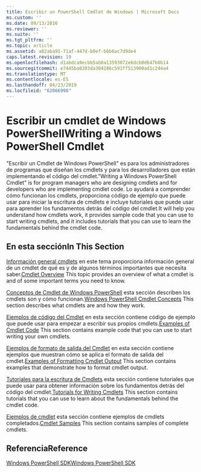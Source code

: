 ```yaml
---
title: Escribir un PowerShell Cmdlet de Windows | Microsoft Docs
ms.custom: ''
ms.date: 09/13/2016
ms.reviewer: ''
ms.suite: ''
ms.tgt_pltfrm: ''
ms.topic: article
ms.assetid: a82aba91-71af-447d-b9ef-b6b6ac7d9de4
caps.latest.revision: 19
ms.openlocfilehash: d1abdca9ecbb5ab0a13593072e6dcb0d647b0b14
ms.sourcegitcommit: e7445ba8203da304286c591ff513900ad1c244a4
ms.translationtype: MT
ms.contentlocale: es-ES
ms.lasthandoff: 04/23/2019
ms.locfileid: "62066998"
---
```

# <a name="writing-a-windows-powershell-cmdlet"></a><span data-ttu-id="882fd-102">Escribir un cmdlet de Windows PowerShell</span><span class="sxs-lookup"><span data-stu-id="882fd-102">Writing a Windows PowerShell Cmdlet</span></span>

<span data-ttu-id="882fd-103">"Escribir un Cmdlet de Windows PowerShell" es para los administradores de programas que diseñan los cmdlets y para los desarrolladores que están implementando el código del cmdlet.</span><span class="sxs-lookup"><span data-stu-id="882fd-103">"Writing a Windows PowerShell Cmdlet" is for program managers who are designing cmdlets and for developers who are implementing cmdlet code.</span></span> <span data-ttu-id="882fd-104">Lo ayudará a comprender cómo funcionan los cmdlets, proporciona código de ejemplo que puede usar para iniciar la escritura de cmdlets e incluye tutoriales que puede usar para aprender los fundamentos detrás del código del cmdlet.</span><span class="sxs-lookup"><span data-stu-id="882fd-104">It will help you understand how cmdlets work, it provides sample code that you can use to start writing cmdlets, and it includes tutorials that you can use to learn the fundamentals behind the cmdlet code.</span></span>

## <a name="in-this-section"></a><span data-ttu-id="882fd-105">En esta sección</span><span class="sxs-lookup"><span data-stu-id="882fd-105">In This Section</span></span>

<span data-ttu-id="882fd-106">[Información general cmdlets](./cmdlet-overview.md) en este tema proporciona información general de un cmdlet de qué es y de algunos términos importantes que necesita saber.</span><span class="sxs-lookup"><span data-stu-id="882fd-106">[Cmdlet Overview](./cmdlet-overview.md) This topic provides an overview of what a cmdlet is and of some important terms you need to know.</span></span>

<span data-ttu-id="882fd-107">[Conceptos de Cmdlet de Windows PowerShell](./windows-powershell-cmdlet-concepts.md) esta sección describen los cmdlets son y cómo funcionan.</span><span class="sxs-lookup"><span data-stu-id="882fd-107">[Windows PowerShell Cmdlet Concepts](./windows-powershell-cmdlet-concepts.md) This section describes what cmdlets are and how they work.</span></span>

<span data-ttu-id="882fd-108">[Ejemplos de código del Cmdlet](./examples-of-cmdlet-code.md) en esta sección contiene código de ejemplo que puede usar para empezar a escribir sus propios cmdlets.</span><span class="sxs-lookup"><span data-stu-id="882fd-108">[Examples of Cmdlet Code](./examples-of-cmdlet-code.md) This section contains example code that you can use to start writing your own cmdlets.</span></span>

<span data-ttu-id="882fd-109">[Ejemplos de formato de salida del Cmdlet](https://msdn.microsoft.com/en-us/65829249-124d-47d0-9bf3-8e397dc55855) en esta sección contiene ejemplos que muestran cómo se aplica el formato de salida del cmdlet.</span><span class="sxs-lookup"><span data-stu-id="882fd-109">[Examples of Formatting Cmdlet Output](https://msdn.microsoft.com/en-us/65829249-124d-47d0-9bf3-8e397dc55855) This section contains examples that demonstrate how to format cmdlet output.</span></span>

<span data-ttu-id="882fd-110">[Tutoriales para la escritura de Cmdlets](./tutorials-for-writing-cmdlets.md) esta sección contiene tutoriales que puede usar para obtener información sobre los fundamentos detrás del código del cmdlet.</span><span class="sxs-lookup"><span data-stu-id="882fd-110">[Tutorials for Writing Cmdlets](./tutorials-for-writing-cmdlets.md) This section contains tutorials that you can use to learn about the fundamentals behind the cmdlet code.</span></span>

<span data-ttu-id="882fd-111">[Ejemplos de cmdlet](./cmdlet-samples.md) esta sección contiene ejemplos de cmdlets completados.</span><span class="sxs-lookup"><span data-stu-id="882fd-111">[Cmdlet Samples](./cmdlet-samples.md) This section contains samples of complete cmdlets.</span></span>

## <a name="reference"></a><span data-ttu-id="882fd-112">Referencia</span><span class="sxs-lookup"><span data-stu-id="882fd-112">Reference</span></span>

[<span data-ttu-id="882fd-113">Windows PowerShell SDK</span><span class="sxs-lookup"><span data-stu-id="882fd-113">Windows PowerShell SDK</span></span>](../windows-powershell-reference.md)
